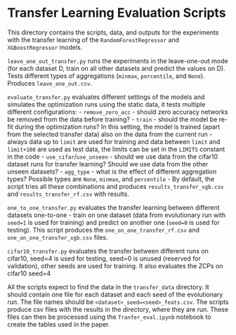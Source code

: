 # Transfer Learning Evaluation Scripts

This directory contains the scripts, data, and outputs for the experiments with the transfer learning of the `RandomForestRegressor` and `XGBoostRegressor` models. 

`leave_one_out_transfer.py` runs the experiments in the leave-one-out mode (for each dataset D, train on all other datasets and predict the values on D). Tests different types of aggregations (`minmax`, `percentile`, and `None`). Produces `leave_one_out.csv`.

`evaluate_transfer.py` evaluates different settings of the models and simulates the optimization runs using the static data, it tests multiple different configurations:
    - `remove_zero_acc` - should zero accuracy networks be removed from the data before training?
    - `train` - should the model be re-fit during the optimization runs? In this setting, the model is trained (apart from the selected transfer data) also on the data from the current run - always data up to `limit` are used for training and data between `limit` and `limit+100` are used as test data, the limits can be set in the `LIMITS` constant in the code
    - `use_cifar`/`use_unseen` - should we use data from the cifar10 dataset runs for transfer learning? Should we use data from the other unseen datasets?
    - `agg_type` - what is the effect of different aggregation types? Possible types are `None`, `minmax`, and `percentile`
    - By default, the script tries all these combinations and produces `results_transfer_xgb.csv` and `results_transfer_rf.csv` with results.

`one_to_one_transfer.py` evaluates the transfer learning between different datasets one-to-one - train on one dataset (data from evolutionary run with `seed=1` is used for training) and predict on another one (`seed=0` is used for testing). This script produces the `one_on_one_transfer_rf.csv` and `one_on_one_transfer_xgb.csv` files.

`cifar10_transfer.py` evaluates the transfer between different runs on cifar10, seed=4 is used for testing, seed=0 is unused (reserved for validation), other seeds are used for training. It also evaluates the ZCPs on cifar10 seed=4

All the scripts expect to find the data in the `transfer_data` directory. It should contain one file for each dataset and each seed of the evolutionary run. The file names should be `<dataset>_seed=<seed>_feats.csv`. The scripts produce csv files with the results in the directory, where they are run. These files can then be processed using the `Tranfer_eval.ipynb` notebook to create the tables used in the paper.
